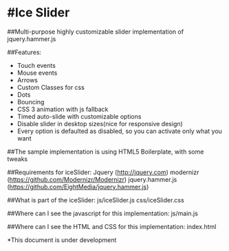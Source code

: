 #Ice Slider
=========

##Multi-purpose highly customizable slider implementation of jquery.hammer.js

##Features:
- Touch events
- Mouse events
- Arrows
- Custom Classes for css
- Dots
- Bouncing
- CSS 3 animation with js fallback
- Timed auto-slide with customizable options
- Disable slider in desktop sizes(nice for responsive design)
- Every option is defaulted as disabled, so you can activate only what you want

##The sample implementation is using HTML5 Boilerplate, with some tweaks

##Requirements for iceSlider:
Jquery (http://jquery.com)
modernizr (https://github.com/Modernizr/Modernizr)
jquery.hammer.js (https://github.com/EightMedia/jquery.hammer.js)

##What is part of the iceSlider:
js/iceSlider.js
css/iceSlider.css

##Where can I see the javascript for this implementation:
js/main.js

##Where can I see the HTML and CSS for this implementation:
index.html


*This document is under development